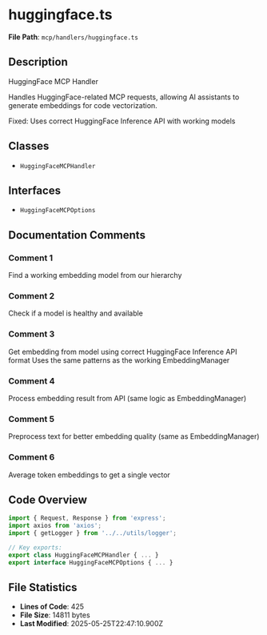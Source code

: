 # huggingface.ts

**File Path**: `mcp/handlers/huggingface.ts`

## Description

HuggingFace MCP Handler
 
 Handles HuggingFace-related MCP requests, allowing AI assistants
 to generate embeddings for code vectorization.
 
 Fixed: Uses correct HuggingFace Inference API with working models

## Classes

- `HuggingFaceMCPHandler`

## Interfaces

- `HuggingFaceMCPOptions`

## Documentation Comments

### Comment 1

Find a working embedding model from our hierarchy

### Comment 2

Check if a model is healthy and available

### Comment 3

Get embedding from model using correct HuggingFace Inference API format
 Uses the same patterns as the working EmbeddingManager

### Comment 4

Process embedding result from API (same logic as EmbeddingManager)

### Comment 5

Preprocess text for better embedding quality (same as EmbeddingManager)

### Comment 6

Average token embeddings to get a single vector

## Code Overview

```typescript
import { Request, Response } from 'express';
import axios from 'axios';
import { getLogger } from '../../utils/logger';

// Key exports:
export class HuggingFaceMCPHandler { ... }
export interface HuggingFaceMCPOptions { ... }
```

## File Statistics

- **Lines of Code**: 425
- **File Size**: 14811 bytes
- **Last Modified**: 2025-05-25T22:47:10.900Z

